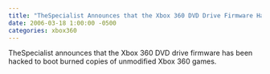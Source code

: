 ```yaml
---
title: "TheSpecialist Announces that the Xbox 360 DVD Drive Firmware Has Been Hacked!"
date: 2006-03-18 1:00:00 -0500
categories: xbox360
---
```


TheSpecialist announces that the Xbox 360 DVD drive firmware has been hacked to boot burned copies of unmodified Xbox 360 games.